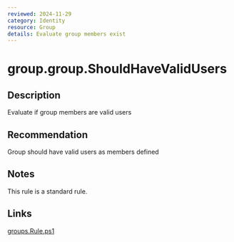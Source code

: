 ```yaml
---
reviewed: 2024-11-29
category: Identity
resource: Group
details: Evaluate group members exist
---
```


# group.group.ShouldHaveValidUsers

## Description

Evaluate if group members are valid users

## Recommendation

Group should have valid users as members defined

## Notes

This rule is a standard rule.

## Links

[groups.Rule.ps1](.././rules/groups.Rule.ps1)
